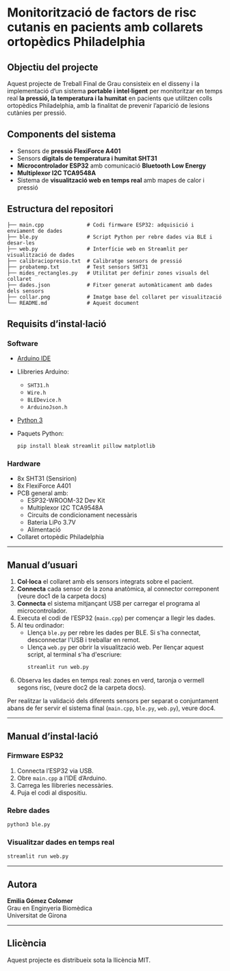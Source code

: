 
# Monitorització de factors de risc cutanis en pacients amb collarets ortopèdics Philadelphia

## Objectiu del projecte

Aquest projecte de Treball Final de Grau consisteix en el disseny i la implementació d’un sistema **portable i intel·ligent** per monitoritzar en temps real **la pressió, la temperatura i la humitat** en pacients que utilitzen colls ortopèdics Philadelphia, amb la finalitat de prevenir l’aparició de lesions cutànies per pressió.

## Components del sistema

- Sensors de **pressió FlexiForce A401**
- Sensors **digitals de temperatura i humitat SHT31**
- **Microcontrolador ESP32** amb comunicació **Bluetooth Low Energy**
- **Multiplexor I2C TCA9548A**
- Sistema de **visualització web en temps real** amb mapes de calor i pressió

## Estructura del repositori

```
├── main.cpp              # Codi firmware ESP32: adquisició i enviament de dades
├── ble.py                # Script Python per rebre dades via BLE i desar-les
├── web.py                # Interfície web en Streamlit per visualització de dades
├── calibraciopresio.txt  # Calibratge sensors de pressió
├── probatemp.txt         # Test sensors SHT31
├── mides_rectangles.py   # Utilitat per definir zones visuals del collaret
├── dades.json            # Fitxer generat automàticament amb dades dels sensors
├── collar.png            # Imatge base del collaret per visualització
└── README.md             # Aquest document
```

## Requisits d’instal·lació

### Software

- [Arduino IDE](https://www.arduino.cc/en/software)
- Llibreries Arduino:
  - `SHT31.h`
  - `Wire.h`
  - `BLEDevice.h`
  - `ArduinoJson.h`

- [Python 3](https://www.python.org/)
- Paquets Python:
  ```bash
  pip install bleak streamlit pillow matplotlib
  ```

### Hardware

- 8x SHT31 (Sensirion)
- 8x FlexiForce A401
- PCB general amb:
  - ESP32-WROOM-32 Dev Kit
  - Multiplexor I2C TCA9548A
  - Circuits de condicionament necessàris
  - Bateria LiPo 3.7V
  - Alimentació
- Collaret ortopèdic Philadelphia

---

## Manual d’usuari

1. **Col·loca** el collaret amb els sensors integrats sobre el pacient.
2. **Connecta** cada sensor de la zona anatòmica, al connector correponent (veure doc1 de la carpeta docs)
3. **Connecta** el sistema mitjançant USB per carregar el programa al microcontrolador.
4. Executa el codi de l’ESP32 (`main.cpp`) per començar a llegir les dades.
5. Al teu ordinador:
   - Llença `ble.py` per rebre les dades per BLE. Si s'ha connectat, desconnectar l'USB i treballar en remot.
   - Llença `web.py` per obrir la visualització web. Per llençar aquest script, al terminal s'ha d'escriure:
     ```bash
     streamlit run web.py
     ```
6. Observa les dades en temps real: zones en verd, taronja o vermell segons risc, (veure doc2 de la carpeta docs).

Per realitzar la validació dels diferents sensors per separat o conjuntament abans de fer servir el sistema final (`main.cpp`, `ble.py`, `web.py`), veure doc4.

---

## Manual d’instal·lació

### Firmware ESP32
1. Connecta l’ESP32 via USB.
2. Obre `main.cpp` a l’IDE d’Arduino.
3. Carrega les llibreries necessàries.
4. Puja el codi al dispositiu.

### Rebre dades
```bash
python3 ble.py
```

### Visualitzar dades en temps real
```bash
streamlit run web.py
```

---

## Autora

**Emilia Gómez Colomer**  
Grau en Enginyeria Biomèdica  
Universitat de Girona

---

## Llicència

Aquest projecte es distribueix sota la llicència MIT.

